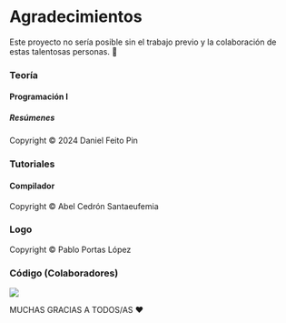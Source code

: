 # Agradecimientos

<tldr>Este proyecto no sería posible sin el trabajo previo y la colaboración de estas talentosas personas. 🤗</tldr>

<!-- TODO Poner el resto de agradecimientos una vez tengamos permiso explícito -->

<!--
### Boletines

<tip>Copyright © María Del Carmen Bóveda Álvarez</tip>
-->

### Teoría

#### Programación I

<!--
##### Material Original

<tip>Copyright © Bernardino Arcay Varela</tip>
-->

##### Resúmenes

<tip>Copyright © 2024 Daniel Feito Pin</tip>

### Tutoriales

#### Compilador

<tip>Copyright © Abel Cedrón Santaeufemia</tip>

### Logo

<tip>Copyright © Pablo Portas López</tip>

### Código (Colaboradores)

<a href="https://github.com/TeenBiscuits/Pro2324/graphs/contributors">
  <img src="https://contrib.rocks/image?repo=TeenBiscuits/Pro2324"/>
</a>


<tip>MUCHAS GRACIAS A TODOS/AS ❤️</tip>